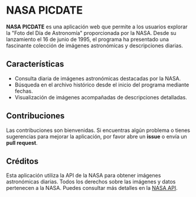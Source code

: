 # NASA PICDATE
**NASA PICDATE** es una aplicación web que permite a los usuarios explorar la "Foto del Día de Astronomía" proporcionada por la NASA. Desde su lanzamiento el 16 de junio de 1995, el programa ha presentado una fascinante colección de imágenes astronómicas y descripciones diarias.

## Características
- Consulta diaria de imágenes astronómicas destacadas por la NASA.
- Búsqueda en el archivo histórico desde el inicio del programa mediante fechas.
- Visualización de imágenes acompañadas de descripciones detalladas.

## Contribuciones
Las contribuciones son bienvenidas. Si encuentras algún problema o tienes sugerencias para mejorar la aplicación, por favor abre un **issue** o envía un **pull request**.


## Créditos
Esta aplicación utiliza la API de la NASA para obtener imágenes astronómicas diarias. Todos los derechos sobre las imágenes y datos pertenecen a la NASA. Puedes consultar más detalles en la [NASA API](https://api.nasa.gov/).


